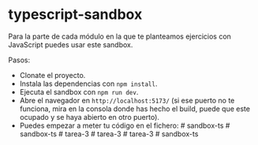# typescript-sandbox

Para la parte de cada módulo en la que te planteamos ejercicios con JavaScript puedes usar este sandbox.

Pasos:

- Clonate el proyecto.
- Instala las dependencias con `npm install`.
- Ejecuta el sandbox con `npm run dev`.
- Abre el navegador en `http://localhost:5173/` (si ese puerto no te funciona, mira en la consola donde has hecho el build, puede que este ocupado y se haya abierto en otro puerto).
- Puedes empezar a meter tu código en el fichero:
#   s a n d b o x - t s  
 #   s a n d b o x - t s  
 #   t a r e a - 3  
 #   t a r e a - 3  
 #   t a r e a - 3  
 #   s a n d b o x - t s  
 